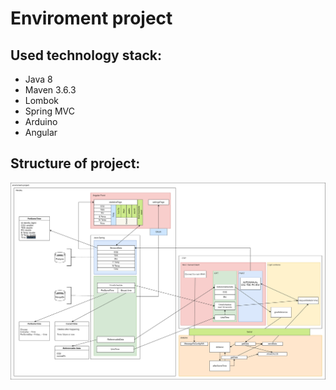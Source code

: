 # Enviroment project

## Used technology stack:

- Java 8
- Maven 3.6.3
- Lombok
- Spring MVC
- Arduino
- Angular

## Structure of project:

![Alt text](img.png "a title")
